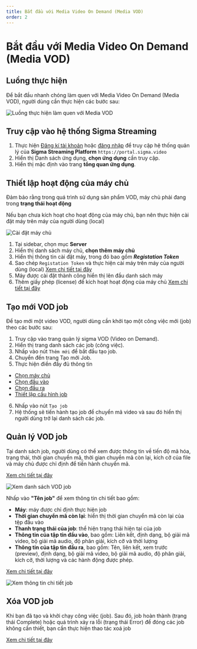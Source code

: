 ```yaml
---
title: Bắt đầu với Media Video On Demand (Media VOD)
order: 2
---
```




# Bắt đầu với Media Video On Demand (Media VOD)


## Luồng thực hiện

Để bắt đầu nhanh chóng làm quen với Media Video On Demand (Media VOD), người dùng cần thực hiện các bước sau:

![Luồng thực hiện làm quen với Media VOD](/images/media-vod/introduce/get-started-flow.png)

## Truy cập vào hệ thống Sigma Streaming


1. Thực hiện [Đăng kí tài khoản](../../sigma-streaming-platform/02-user-management/a-sign-up.md) hoặc [đăng nhập](../../sigma-streaming-platform/02-user-management/c-sign-in.md) để truy cập hệ thống quản lý của **Sigma Streaming Platform** `https://portal.sigma.video`
2. Hiển thị Danh sách ứng dụng, **chọn ứng dụng** cần truy cập.
3. Hiển thị mặc định vào trang **tổng quan ứng dụng**.



## Thiết lập hoạt động của máy chủ

Đảm bảo rằng trong quá trình sử dụng sản phẩm VOD, máy chủ phải đang trong **trạng thái hoạt động**

Nếu bạn chưa kích hoạt cho hoạt động của máy chủ, bạn nên thực hiện cài đặt máy trên máy của người dùng (local)

![Cài đặt máy chủ](/images/media-vod/introduce/add-server.png)

1. Tại sidebar, chọn mục **Server**
2. Hiển thị danh sách máy chủ, **chọn thêm máy chủ**
3. Hiển thị thông tin cài đặt máy, trong đó bao gồm ***Registation Token***
4. Sao chép `Registation Token` và thực hiện cài máy trên máy của người dùng (local) [Xem chi tiết tại đây](../../sigma-media-server/04-getting-started/04-install-new-machine.md)
5. Máy được cài đặt thành công hiển thị lên đầu danh sách máy
6. Thêm giấy phép (license) để kích hoạt hoạt động của máy chủ [Xem chi tiết tại đây](../../sigma-media-server/04-getting-started/05-add-license.md)



## Tạo mới VOD job

Để tạo mới một video VOD, người dùng cần khởi tạo một công việc mới (job) theo các bước sau:

1. Truy cập vào trang quản lý sigma VOD (Video on Demand).
2. Hiển thị trang danh sách các job (công việc).
3. Nhấp vào nút ``Thêm mới`` để bắt đầu tạo job.
4. Chuyển đến trang Tạo mới Job.
5. Thực hiện điền đầy đủ thông tin 
- [Chọn máy chủ](../06-user-guide/c-vod-job-management/2-create-job.md#bước-1-chọn-máy-chủ)
- [Chọn đầu vào](../06-user-guide/c-vod-job-management/2-create-job.md#bước-2-chọn-đầu-vào)
- [Chọn đầu ra](../06-user-guide/c-vod-job-management/2-create-job.md#bước-3-chọn-đầu-ra-destination)
- [Thiết lập cấu hình job](../06-user-guide/c-vod-job-management/2-create-job.md#bước-4-cấu-hình-job)
6. Nhấp vào nút ``Tạo job``
7. Hệ thống sẽ tiến hành tạo job để chuyển mã video và sau đó hiển thị người dùng trở lại danh sách các job.




## Quản lý VOD job

Tại danh sách job, người dùng có thể xem được thông tin về tiến độ mã hóa, trạng thái, thời gian chuyển mã, thời gian chuyển mã còn lại, kích cỡ của file và máy chủ được chỉ định để tiến hành chuyển mã. 

[Xem chi tiết tại đây](../06-user-guide/c-vod-job-management/1-vod-job-management.md#xem-danh-sách-công-việc)

![Xem danh sách VOD job](/images/media-vod/job-management/view-job-list.png)

Nhấp vào **"Tên job"** để xem thông tin chi tiết bao gồm: 

- **Máy**: máy được chỉ định thực hiện job
- **Thời gian chuyển mã còn lại**: hiển thị thời gian chuyển mã còn lại của tệp đầu vào
- **Thanh trạng thái của job**: thể hiện trạng thái hiện tại của job
- **Thông tin của tập tin đầu vào**, bao gồm: Liên kết, định dạng, bộ giải mã video, bộ giải mã audio, độ phân giải, kích cỡ và thời lượng
- **Thông tin của tập tin đầu ra**, bao gồm: Tên, liên kết, xem trước (preview), định dạng, bộ giải mã video, bộ giải mã audio, độ phân giải, kích cỡ, thời lượng và các hành động được phép.
  
[Xem chi tiết tại đây](../06-user-guide/c-vod-job-management/1-vod-job-management.md#xem-chi-tiết-công-việc)

![Xem thông tin chi tiết job](/images/media-vod/job-management/view-detail-job.png)




## Xóa VOD job

Khi bạn đã tạo và khởi chạy công việc (job). Sau đó, job hoàn thành (trạng thái Complete) hoặc quá trình xảy ra lỗi (trạng thái Error) để đóng các job không cần thiết, bạn cần thực hiện thao tác xoá job

[Xem chi tiết tại đây](../06-user-guide/c-vod-job-management/1-vod-job-management.md#xóa-job)